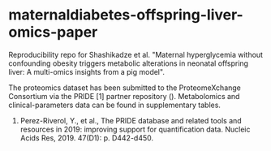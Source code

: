 # maternaldiabetes-offspring-liver-omics-paper

Reproducibility repo for Shashikadze et al. "Maternal hyperglycemia without confounding obesity triggers metabolic alterations in neonatal offspring liver: A multi-omics insights from a pig model".

The proteomics dataset has been submitted to the ProteomeXchange Consortium via the PRIDE [1] partner repository (). Metabolomics and clinical-parameters data can be found in supplementary tables.

1. Perez-Riverol, Y., et al., The PRIDE database and related tools and resources in 2019: improving support for quantification data. Nucleic Acids Res, 2019. 47(D1): p. D442-d450.
